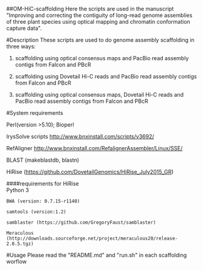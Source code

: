 

##OM-HiC-scaffolding 
Here the scripts are used in the manuscript "Improving and correcting the contiguity of long-read genome assemblies of three plant species using optical mapping and chromatin conformation capture data".

#Description
These scripts are used to do genome assembly scaffolding in three ways:

1)  scaffolding using optical consensus maps and PacBio read assembly contigs from Falcon and PBcR

2)  scaffolding using Dovetail Hi-C reads and PacBio read assembly contigs from Falcon and PBcR

3)  scaffolding using optical consensus maps, Dovetail Hi-C reads and PacBio read assembly contigs from Falcon and PBcR


#System requirements

Perl(version >5.10); Bioperl 

IrysSolve scripts http://www.bnxinstall.com/scripts/v3692/

RefAligner http://www.bnxinstall.com/RefalignerAssembler/Linux/SSE/

BLAST (makeblastdb, blastn)

HiRise (https://github.com/DovetailGenomics/HiRise_July2015_GR)

####requirements for HiRise        
    Python 3 
  
    BWA (version: 0.7.15-r1140)
  
    samtools (version:1.2)
  
    samblaster (https://github.com/GregoryFaust/samblaster)
  
    Meraculous (http://downloads.sourceforge.net/project/meraculous20/release-2.0.5.tgz)
  

#Usage
Please read the "README.md" and "run.sh" in each scaffolding worflow
